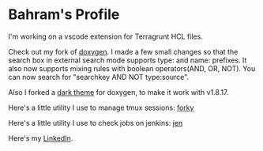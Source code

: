 # Bahram's Profile
I'm working on a vscode extension for Terragrunt HCL files.

Check out my fork of [doxygen](https://github.com/jowharshamshiri/doxygen). I made a few small changes so that the search box in external search mode supports type: and name: prefixes. It also now supports mixing rules with boolean operators(AND, OR, NOT). You can now search for "searchkey AND NOT type:source".

Also I forked a [dark theme](https://github.com/jowharshamshiri/doxygen-awesome-css) for doxygen, to make it work with v1.8.17.

Here's a little utility I use to manage tmux sessions: [forky](https://gist.github.com/jowharshamshiri/e55c3bbce700aa312c54f5204e7e8b36)

Here's a little utility I use to check jobs on jenkins: [jen](https://gist.github.com/jowharshamshiri/0275dbd2f4c5723956ed68f9e28a6d05)

Here's my [LinkedIn](http://linkedin.com/in/joharshamshiri).
